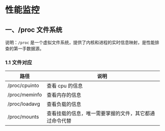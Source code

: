 # 性能监控

## 一、/proc 文件系统

说明：`/proc` 是一个虚拟文件系统，提供了内核和进程的实时信息映射，是性能排查的第一手数据源。

### 1.1 文件对应

| 路径          | 说明                                                   |
| ------------- | ------------------------------------------------------ |
| /proc/cpuinto | 查看 cpu 的信息                                        |
| /proc/meminfo | 查看内存的信息                                         |
| /proc/loadavg | 查看负载的信息                                         |
| /proc/mounts  | 查看挂载的信息，唯一需要掌握的文件，其它都通过命令代替 |

